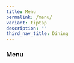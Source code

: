 ```yaml
---
title: Menu
permalink: /menu/
variant: tiptap
description: ""
third_nav_title: Dining
---
```

<h3>Menu</h3>
<p></p>